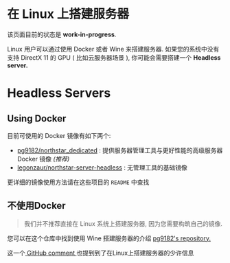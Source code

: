 # 在 Linux 上搭建服务器

该页面目前的状态是 **work-in-progress**.

Linux 用户可以通过使用 Docker 或者 Wine 来搭建服务器.
如果您的系统中没有支持 DirectX 11 的 GPU ( 比如云服务器场景 ), 你可能会需要搭建一个 **Headless server.**

# <a name="Headless_Servers">Headless Servers</a>

## Using Docker
目前可使用的 Docker 镜像有如下两个:
- [pg9182/northstar_dedicated](https://github.com/pg9182/northstar-dedicated) : 提供服务器管理工具与更好性能的高级服务器 Docker 镜像 *(推荐)*
- [legonzaur/northstar-server-headless](https://github.com/Legonzaur/northstar-server-headless) : 无管理工具的基础镜像

更详细的镜像使用方法请在这些项目的 `README` 中查找

## 不使用Docker

> 我们并不推荐直接在 Linux 系统上搭建服务器, 因为您需要构筑自己的镜像.

您可以在这个仓库中找到使用 Wine 搭建服务器的介绍 [pg9182's repository.](https://github.com/pg9182/northstar-dedicated#running-with-wine)

这一个[ GitHub comment ](https://github.com/R2Northstar/Northstar/issues/49#issuecomment-1001094694) 也提到到了在Linux上搭建服务器的少许信息
